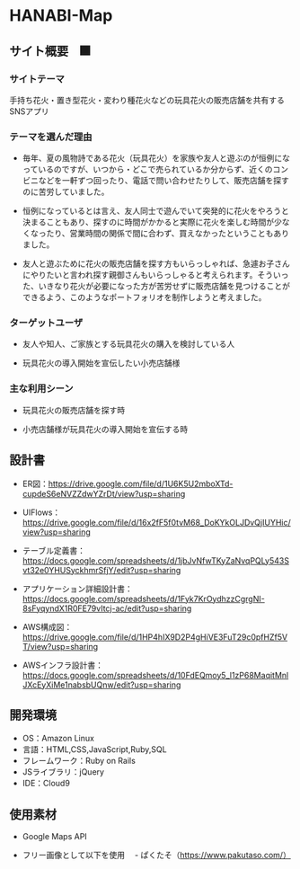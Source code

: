 # HANABI-Map

## サイト概要　🎆
### サイトテーマ
手持ち花火・置き型花火・変わり種花火などの玩具花火の販売店舗を共有するSNSアプリ

### テーマを選んだ理由
- 毎年、夏の風物詩である花火（玩具花火）を家族や友人と遊ぶのが恒例になっているのですが、いつから・どこで売られているか分からず、近くのコンビニなどを一軒ずつ回ったり、電話で問い合わせたりして、販売店舗を探すのに苦労していました。

- 恒例になっているとは言え、友人同士で遊んでいて突発的に花火をやろうと決まることもあり、探すのに時間がかかると実際に花火を楽しむ時間が少なくなったり、営業時間の関係で間に合わず、買えなかったということもありました。

- 友人と遊ぶために花火の販売店舗を探す方もいらっしゃれば、急遽お子さんにやりたいと言われ探す親御さんもいらっしゃると考えられます。そういった、いきなり花火が必要になった方が苦労せずに販売店舗を見つけることができるよう、このようなポートフォリオを制作しようと考えました。


### ターゲットユーザ
- 友人や知人、ご家族とする玩具花火の購入を検討している人

- 玩具花火の導入開始を宣伝したい小売店舗様
### 主な利用シーン
- 玩具花火の販売店舗を探す時

- 小売店舗様が玩具花火の導入開始を宣伝する時
## 設計書
 - ER図：https://drive.google.com/file/d/1U6K5U2mboXTd-cupdeS6eNVZZdwYZrDt/view?usp=sharing
 - UIFlows：https://drive.google.com/file/d/16x2fF5f0tvM68_DoKYkOLJDvQjIUYHic/view?usp=sharing
 - テーブル定義書：https://docs.google.com/spreadsheets/d/1jbJvNfwTKyZaNvqPQLy543Svt32e0YHUSyckhmrSfjY/edit?usp=sharing
 - アプリケーション詳細設計書：https://docs.google.com/spreadsheets/d/1Fyk7KrOydhzzCgrgNI-8sFyqyndX1R0FE79vItcj-ac/edit?usp=sharing
 
 - AWS構成図：https://drive.google.com/file/d/1HP4hIX9D2P4gHiVE3FuT29c0pfHZf5VT/view?usp=sharing
 - AWSインフラ設計書：https://docs.google.com/spreadsheets/d/10FdEQmoy5_l1zP68MaqitMnlJXcEyXiMe1nabsbUQnw/edit?usp=sharing
## 開発環境
- OS：Amazon Linux
- 言語：HTML,CSS,JavaScript,Ruby,SQL
- フレームワーク：Ruby on Rails
- JSライブラリ：jQuery
- IDE：Cloud9

## 使用素材
- Google Maps API

- フリー画像として以下を使用
　- ぱくたそ（https://www.pakutaso.com/）